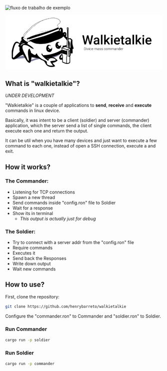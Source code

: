 ![fluxo de trabalho de exemplo](https://github.com/henrybarreto/walkietalkie/actions/workflows/rust.yml/badge.svg)

![walkietalkie logo](./logo.png)


## What is "walkietalkie"?
*UNDER DEVELOPMENT*

"Walkietalkie" is a couple of applications to **send**, **receive** and **execute** commands in linux device.

Basically, it was intent to be a client (soldier) and server (commander) application, which the server send a list of single commands, the client execute each one and return the output.

It can be util when you have many devices and just want to execute a few command to each one, instead of open a SSH connection, execute a and exit.

## How it works?

### The Commander:
- Listening for TCP connections
- Spawn a new thread
- Send commands inside "config.ron" file to Soldier
- Wait for a response
- Show its in terminal
  - *This output is actually just for debug*

### The Soldier: 

- Try to connect with a server addr from the "config.ron" file
- Require commands
- Executes it
- Send back the Responses
- Write down output
- Wait new commands

## How to use?

First, clone the repository:
```bash
git clone https://github.com/henrybarreto/walkietalkie
```

Configure the "commander.ron" to Commander and "soldier.ron" to Soldier.

### Run Commander
```bash
cargo run -p soldier
```

### Run Soldier
```bash
cargo run -p commander 
```